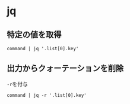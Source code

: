 # jq

## 特定の値を取得

```console
command | jq '.list[0].key'
```

## 出力からクォーテーションを削除

`-r`を付与

```console
command | jq -r '.list[0].key'
```
